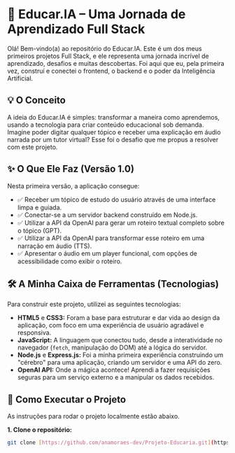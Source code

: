 # 🤖 Educar.IA – Uma Jornada de Aprendizado Full Stack

Olá! Bem-vindo(a) ao repositório do Educar.IA. Este é um dos meus primeiros projetos Full Stack, e ele representa uma jornada incrível de aprendizado, desafios e muitas descobertas. Foi aqui que eu, pela primeira vez, construí e conectei o frontend, o backend e o poder da Inteligência Artificial.

## 💡 O Conceito
A ideia do Educar.IA é simples: transformar a maneira como aprendemos, usando a tecnologia para criar conteúdo educacional sob demanda. Imagine poder digitar qualquer tópico e receber uma explicação em áudio narrada por um tutor virtual? Esse foi o desafio que me propus a resolver com este projeto.

## ✨ O Que Ele Faz (Versão 1.0)
Nesta primeira versão, a aplicação consegue:
* ✅ Receber um tópico de estudo do usuário através de uma interface limpa e guiada.
* ✅ Conectar-se a um servidor backend construído em Node.js.
* ✅ Utilizar a API da OpenAI para gerar um roteiro textual completo sobre o tópico (GPT).
* ✅ Utilizar a API da OpenAI para transformar esse roteiro em uma narração em áudio (TTS).
* ✅ Apresentar o áudio em um player funcional, com opções de acessibilidade como exibir o roteiro.

## 🛠️ A Minha Caixa de Ferramentas (Tecnologias)
Para construir este projeto, utilizei as seguintes tecnologias:
* **HTML5** e **CSS3:** Foram a base para estruturar e dar vida ao design da aplicação, com foco em uma experiência de usuário agradável e responsiva.
* **JavaScript:** A linguagem que conectou tudo, desde a interatividade no navegador (`fetch`, manipulação do DOM) até a lógica do servidor.
* **Node.js** e **Express.js:** Foi a minha primeira experiência construindo um "cérebro" para uma aplicação, criando um servidor e uma API do zero.
* **OpenAI API:** Onde a mágica acontece! Aprendi a fazer requisições seguras para um serviço externo e a manipular os dados recebidos.

## 🚀 Como Executar o Projeto
As instruções para rodar o projeto localmente estão abaixo.

**1. Clone o repositório:**
```bash
git clone [https://github.com/anamoraes-dev/Projeto-Educaria.git](https://github.com/anamoraes-dev/Projeto-Educaria.git)
